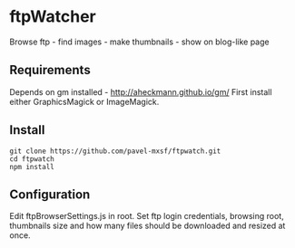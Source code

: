ftpWatcher
==========

Browse ftp - find images - make thumbnails - show on blog-like page

Requirements
------------

Depends on gm installed - http://aheckmann.github.io/gm/ 
First install either GraphicsMagick or ImageMagick.

Install
-------

```
git clone https://github.com/pavel-mxsf/ftpwatch.git
cd ftpwatch
npm install
```

Configuration
-------------

Edit ftpBrowserSettings.js in root. Set ftp login credentials, browsing root, thumbnails size and how many files should be downloaded and resized at once.



